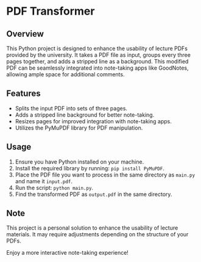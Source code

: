 # PDF Transformer

## Overview

This Python project is designed to enhance the usability of lecture PDFs provided by the university. It takes a PDF file as input, groups every three pages together, and adds a stripped line as a background. This modified PDF can be seamlessly integrated into note-taking apps like GoodNotes, allowing ample space for additional comments.

## Features

- Splits the input PDF into sets of three pages.
- Adds a stripped line background for better note-taking.
- Resizes pages for improved integration with note-taking apps.
- Utilizes the PyMuPDF library for PDF manipulation.

## Usage

1. Ensure you have Python installed on your machine.
2. Install the required library by running: `pip install PyMuPDF`.
3. Place the PDF file you want to process in the same directory as `main.py` and name it `input.pdf`.
4. Run the script: `python main.py`.
5. Find the transformed PDF as `output.pdf` in the same directory.

## Note

This project is a personal solution to enhance the usability of lecture materials. It may require adjustments depending on the structure of your PDFs.

Enjoy a more interactive note-taking experience!
